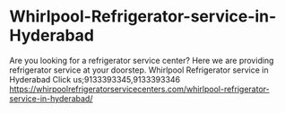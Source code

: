# Whirlpool-Refrigerator-service-in-Hyderabad
Are you looking for a refrigerator service center? Here we are providing refrigerator service at your doorstep. Whirlpool Refrigerator service in Hyderabad Click us;9133393345,9133393346    https://whirpoolrefrigeratorservicecenters.com/whirlpool-refrigerator-service-in-hyderabad/
